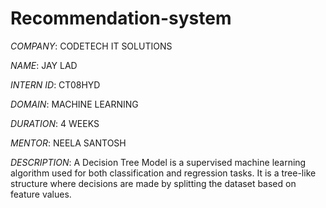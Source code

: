 # Recommendation-system

*COMPANY*: CODETECH IT SOLUTIONS

*NAME*: JAY LAD

*INTERN ID*: CT08HYD

*DOMAIN*: MACHINE LEARNING

*DURATION*: 4 WEEKS

*MENTOR*: NEELA SANTOSH

*DESCRIPTION*: A Decision Tree Model is a supervised machine learning algorithm used for both classification and regression tasks. It is a tree-like structure where decisions are made by splitting the dataset based on feature values.
